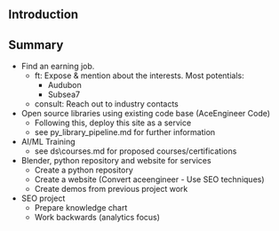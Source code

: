 ## Introduction

## Summary

- Find an earning job.
    - ft: Expose & mention about the interests. Most potentials:
        - Audubon
        - Subsea7 
    - consult: Reach out to industry contacts
- Open source libraries using existing code base (AceEngineer Code)
    - Following this, deploy this site as a service
    - see py_library_pipeline.md for further information
- AI/ML Training
    - see  ds\courses.md for proposed courses/certifications
- Blender, python repository and website for services
    - Create a python repository
    - Create a website (Convert aceengineer - Use SEO techniques)
    - Create demos from previous project work
- SEO project
    - Prepare knowledge chart
    - Work backwards (analytics focus)
